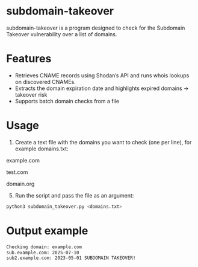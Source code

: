 # subdomain-takeover
subdomain-takeover is a program designed to check for the Subdomain Takeover vulnerability over a list of domains.

# Features
- Retrieves CNAME records using Shodan’s API and runs whois lookups on discovered CNAMEs.
- Extracts the domain expiration date and highlights expired domains → takeover risk
- Supports batch domain checks from a file

# Usage
1. Create a text file with the domains you want to check (one per line), for example domains.txt:

example.com

test.com

domain.org

5. Run the script and pass the file as an argument:
```bash
python3 subdomain_takeover.py <domains.txt>
```

# Output example
```bash
Checking domain: example.com
sub.example.com: 2025-07-10
sub2.example.com: 2023-05-01 SUBDOMAIN TAKEOVER!
```
